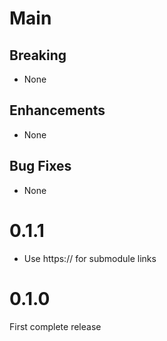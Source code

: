 # Main

## Breaking

* None

## Enhancements

* None

## Bug Fixes

* None

# 0.1.1

* Use https:// for submodule links

# 0.1.0

First complete release
